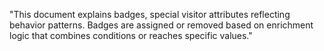 "This document explains badges, special visitor attributes reflecting behavior patterns. Badges are assigned or removed based on enrichment logic that combines conditions or reaches specific values."
